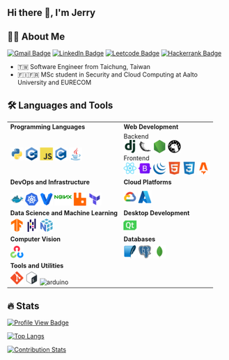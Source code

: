 ## Hi there 👋, I'm Jerry

## 🧑‍💻 About Me

[![Gmail Badge](https://img.shields.io/badge/Gmail-red?style=for-the-badge&logo=gmail&logoColor=white)](mailto:jerry871002@gmail.com)
[![LinkedIn Badge](https://img.shields.io/badge/LinkedIn-blue?style=for-the-badge&logo=linkedin&logoColor=white)](https://www.linkedin.com/in/jerry871002/)
[![Leetcode Badge](https://img.shields.io/badge/LeetCode-FFA116?style=for-the-badge&logo=LeetCode&logoColor=black)](https://leetcode.com/jerry871002/)
[![Hackerrank Badge](https://img.shields.io/badge/Hackerrank-2EC866?style=for-the-badge&logo=HackerRank&logoColor=white)](https://www.hackerrank.com/jerry871002)

- 🇹🇼 Software Engineer from Taichung, Taiwan
- 🇫🇮🇫🇷 MSc student in Security and Cloud Computing at Aalto University and EURECOM

## 🛠️ Languages and Tools

<table>
  <tr>
    <td><strong>Programming Languages</strong></td>
    <td><strong>Web Development</strong></td>
  </tr>
  <tr>
    <td>
      <div>
        <img src="https://github.com/devicons/devicon/blob/master/icons/python/python-original.svg" alt="python" width="30" height="30"/>
        <img src="https://github.com/devicons/devicon/blob/master/icons/cplusplus/cplusplus-original.svg" alt="cpp" width="30" height="30"/>
        <img src="https://github.com/devicons/devicon/blob/master/icons/javascript/javascript-original.svg" alt="javascript" width="30" height="30"/>
        <img src="https://github.com/devicons/devicon/blob/master/icons/c/c-original.svg" alt="c" width="30" height="30"/>
        <img src="https://github.com/devicons/devicon/blob/master/icons/java/java-original.svg" alt="java" width="30" height="30"/>
      </div>
    </td>
    <td>
      Backend
      <div>
        <img src="https://github.com/devicons/devicon/blob/master/icons/django/django-plain.svg" alt="django" width="30" height="30"/>
        <img src="https://github.com/devicons/devicon/blob/master/icons/flask/flask-original.svg" alt="flask" width="30" height="30"/>
        <img src="https://github.com/devicons/devicon/blob/master/icons/nodejs/nodejs-original.svg" alt="nodejs" width="30" height="30"/>
        <img src="https://github.com/devicons/devicon/blob/master/icons/denojs/denojs-original.svg" alt="denojs" width="30" height="30"/>
      </div>
      Frontend
      <div>
        <img src="https://github.com/devicons/devicon/blob/master/icons/react/react-original.svg" alt="reactjs" width="30" height="30"/>
        <img src="https://github.com/devicons/devicon/blob/master/icons/bootstrap/bootstrap-original.svg" alt="bootstrap" width="30" height="30"/>
        <img src="https://github.com/devicons/devicon/blob/master/icons/jquery/jquery-original.svg" alt="jquery" width="30" height="30"/>
        <img src="https://github.com/devicons/devicon/blob/master/icons/html5/html5-original.svg" alt="html5" width="30" height="30"/>
        <img src="https://github.com/devicons/devicon/blob/master/icons/css3/css3-original.svg" alt="css3" width="30" height="30"/>
        <img src="https://github.com/devicons/devicon/blob/master/icons/astro/astro-plain.svg" alt="astrojs" width="30" height="30"/>
      </div>
    </td>
  </tr>
  <tr>
    <td><strong>DevOps and Infrastructure</strong></td>
    <td><strong>Cloud Platforms</strong></td>
  </tr>
  <tr>
    <td>
      <div>
        <img src="https://github.com/devicons/devicon/blob/master/icons/docker/docker-original.svg" alt="docker" width="30" height="30"/>
        <img src="https://github.com/devicons/devicon/blob/master/icons/kubernetes/kubernetes-plain.svg" alt="k8s" width="30" height="30"/>
        <img src="https://github.com/devicons/devicon/blob/master/icons/vagrant/vagrant-original.svg" alt="vagrant" width="30" height="30"/>
        <img src="https://github.com/devicons/devicon/blob/master/icons/nginx/nginx-original.svg" alt="nginx" width="40" height="40"/>
        <img src="https://github.com/devicons/devicon/blob/master/icons/rabbitmq/rabbitmq-original.svg" alt="rabbitmq" width="30" height="30"/>
        <img src="https://github.com/devicons/devicon/blob/master/icons/terraform/terraform-original.svg" alt="terraform" width="30" height="30"/>
      </div>
    </td>
    <td>
      <div>
        <img src="https://github.com/devicons/devicon/blob/master/icons/googlecloud/googlecloud-original.svg" alt="gcp" width="30" height="30"/>
        <img src="https://github.com/devicons/devicon/blob/master/icons/azure/azure-original.svg" alt="azure" width="30" height="30"/>
      </div>
    </td>
  </tr>
  <tr>
    <td><strong>Data Science and Machine Learning</strong></td>
    <td><strong>Desktop Development</strong></td>
  </tr>
  <tr>
    <td>
      <div>
        <img src="https://github.com/devicons/devicon/blob/master/icons/tensorflow/tensorflow-original.svg" alt="tensorflow" width="30" height="30"/>
        <img src="https://github.com/devicons/devicon/blob/master/icons/pandas/pandas-original.svg" alt="pandas" width="30" height="30"/>
        <img src="https://github.com/devicons/devicon/blob/master/icons/numpy/numpy-original.svg" alt="numpy" width="30" height="30"/>
      </div>
    </td>
    <td>
      <div>
        <img src="https://github.com/devicons/devicon/blob/master/icons/qt/qt-original.svg" alt="qt" width="30" height="30"/>
      </div>
    </td>
  </tr>
  <tr>
    <td><strong>Computer Vision</strong></td>
    <td><strong>Databases</strong></td>
  </tr>
  <tr>
    <td>
      <div>
        <img src="https://github.com/devicons/devicon/blob/master/icons/opencv/opencv-original.svg" alt="opencv" width="30" height="30"/>
      </div>
    </td>
    <td>
      <div>
        <img src="https://github.com/devicons/devicon/blob/master/icons/sqlite/sqlite-original.svg" alt="sqlite" width="30" height="30"/>
        <img src="https://github.com/devicons/devicon/blob/master/icons/postgresql/postgresql-original.svg" alt="postgresql" width="30" height="30"/>
        <img src="https://github.com/devicons/devicon/blob/master/icons/mongodb/mongodb-original.svg" alt="mongodb" width="30" height="30"/>
      <div>
    </td>
  </tr>
  <tr>
    <td><strong>Tools and Utilities</strong></td>
    <td></td>
  </tr>
  <tr>
    <td>
      <div>
        <img src="https://github.com/devicons/devicon/blob/master/icons/git/git-original.svg" alt="git" width="30" height="30"/>
        <img src="https://github.com/devicons/devicon/blob/master/icons/bash/bash-original.svg" alt="bash" width="30" height="30"/>
        <img src="https://cdn.worldvectorlogo.com/logos/arduino-1.svg" alt="arduino" width="30" height="30"/>
      </div>
    </td>
    <td></td>
  </tr>
</table>
  
## 🔥 Stats

[![Profile View Badge](https://komarev.com/ghpvc/?username=jerry871002&style=for-the-badge&color=blue)]()

[![Top Langs](https://github-readme-stats.vercel.app/api/top-langs/?username=jerry871002&layout=compact&exclude_repo=CSE201-project,jerry871002.github.io,1214-ece-course,nfc-ticket-app)](https://github.com/anuraghazra/github-readme-stats)

[![Contribution Stats](https://github-contribution-stats.vercel.app/api/?username=jerry871002)](https://github.com/LordDashMe/github-contribution-stats/)

<!--
**jerry871002/jerry871002** is a ✨ _special_ ✨ repository because its `README.md` (this file) appears on your GitHub profile.

Here are some ideas to get you started:

- 🔭 I’m currently working on ...
- 🌱 I’m currently learning ...
- 👯 I’m looking to collaborate on ...
- 🤔 I’m looking for help with ...
- 💬 Ask me about ...
- 📫 How to reach me: ...
- 😄 Pronouns: ...
- ⚡ Fun fact: ...
-->

